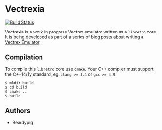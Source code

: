 # Vectrexia

[![Build Status](https://travis-ci.org/beardypig/vectrexia.svg?branch=master)](https://travis-ci.org/beardypig/vectrexia)

Vectrexia is a work in progress Vectrex emulator written as a `libretro` core. It is being developed as part of a series of blog posts about writing a [Vectrex Emulator](https://beardypig.github.io/2016/01/15/emulator-build-along-1/).


## Compilation

To compile this `libretro` core use `cmake`. Your C++ compiler must support the C++14/1y standard, eg. `clang >= 3.4` or `gcc >= 4.9`.
 
``` shell
$ mkdir build
$ cd build
$ cmake ..
$ build 
```

## Authors
- Beardypig
